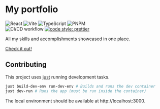 # My portfolio

![React](https://img.shields.io/badge/react-%2320232a.svg?style=for-the-badge&logo=react&logoColor=%2361DAFB)
![Vite](https://img.shields.io/badge/vite-%23646CFF.svg?style=for-the-badge&logo=vite&logoColor=white)
![TypeScript](https://img.shields.io/badge/typescript-%23007ACC.svg?style=for-the-badge&logo=typescript&logoColor=white)
![PNPM](https://img.shields.io/badge/pnpm-%234a4a4a.svg?style=for-the-badge&logo=pnpm&logoColor=f69220)
<br>
![CI/CD workflow](https://github.com/vncsmyrnk/portfolio/actions/workflows/ci-cd.yml/badge.svg)
[![code style: prettier](https://img.shields.io/badge/code_style-prettier-ff69b4.svg)](https://github.com/prettier/prettier)

All my skills and accomplishments showcased in one place.

[Check it out!](https://vncsmyrnk.github.io/portfolio/)

## Contributing

This project uses [just](https://github.com/casey/just) running development tasks.

```bash
just build-dev-env run-dev-env # Builds and runs the dev container
just dev-run # Runs the app (must be run inside the container)
```

The local environment should be available at http://localhost:3000.
